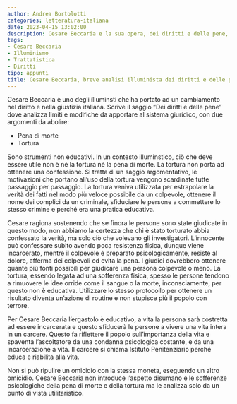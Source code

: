 ```yaml
---
author: Andrea Bortolotti
categories: letteratura-italiana
date: 2023-04-15 13:02:00
description: Cesare Beccaria e la sua opera, dei diritti e delle pene, analizzata da un punto di vista utilitaristico e illuminista. 
tags:
- Cesare Beccaria
- Illuminismo
- Trattatistica
- Diritti
tipo: appunti
title: Cesare Beccaria, breve analisi illuminista dei diritti e delle pene
---
```

Cesare Beccaria è uno degli illuminsti che ha portato ad un cambiamento nel diritto e nella giustizia italiana. Scrive il saggio “Dei diritti e delle pene” dove analizza limiti e modifiche da apportare al sistema giuridico, con due argomenti da abolire:

* Pena di morte
* Tortura

Sono strumenti non educativi. In un contesto illuminstico, ciò che deve essere utile non è né la tortura né la pena di morte. La tortura non porta ad ottenere una confessione. Si tratta di un saggio argomentativo, le motivazioni che portano all’uso della tortura vengono scardinate tutte passaggio per passaggio. La tortura veniva utilizzata per estrapolare la verità dei fatti nel modo più veloce possibile da un colpevole, ottenere il nome dei complici da un criminale, sfiduciare le persone a commettere lo stesso crimine e perché era una pratica educativa. 

Cesare ragiona sostenendo che se finora le persone sono state giudicate in questo modo, non abbiamo la certezza che chi è stato torturato abbia confessato la verità, ma solo ciò che volevano gli investigatori. L’innocente può confessare subito avendo poca resistenza fisica, dunque viene incarcerato, mentre il colpevole è preparato psicologicamente, resiste al dolore, afferma dei colpevoli ed evita la pena. I giudici dovrebbero ottenere quante più fonti possibili per giudicare una persona colpevole o meno. La tortura, essendo legata ad una sofferenza fisica, spesso le persone tendono a rimuovere le idee orride come il sangue o la morte, inconsciamente, per questo non è educativa. Utilizzare lo stesso protocollo per ottenere un risultato diventa un’azione di routine e non stupisce più il popolo con terrore. 

Per Cesare Beccaria l’ergastolo è educativo, a vita la persona sarà costretta ad essere incarcerata e questo sfiducerà le persone a vivere una vita intera in un carcere. Questo fa riflettere il popolo sull’importanza della vita e spaventa l’ascoltatore da una condanna psicologica costante, e da una incarcerazione a vita. Il carcere si chiama Istituto Penitenziario perché educa e riabilita alla vita.

Non si può ripulire un omicidio con la stessa moneta, eseguendo un altro omicidio. Cesare Beccaria non introduce l’aspetto disumano e le sofferenze psicologiche della pena di morte e della tortura ma le analizza solo da un punto di vista utilitaristico.

